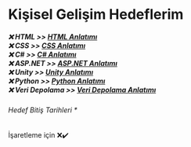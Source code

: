 <h1>Kişisel Gelişim Hedeflerim</h1>

<h5>
❌  HTML             >> <a href="https://www.google.com">HTML Anlatımı</a> </br>
❌  CSS              >> <a href="https://www.google.com">CSS Anlatımı</a> </br>
❌  C#               >> <a href="https://www.google.com">C# Anlatımı</a> </br>
❌  ASP.NET          >> <a href="https://www.google.com">ASP.NET Anlatımı</a> </br>
❌  Unity            >> <a href="https://www.google.com">Unity Anlatımı</a> </br>
❌  Python           >> <a href="https://www.google.com">Python Anlatımı</a> </br>
❌  Veri Depolama    >> <a href="https://www.google.com">Veri Depolama Anlatımı</a> </br>
</h5>
<h6>
Hedef Bitiş Tarihleri
*
</h6>


İşaretleme için ❌✔️
